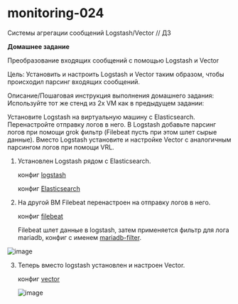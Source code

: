 # monitoring-024
Системы агрегации сообщений Logstash/Vector // ДЗ

**Домашнее задание**

Преобразование входящих сообщений с помощью Logstash и Vector

Цель:
Установить и настроить Logstash и Vector таким образом, чтобы происходил парсинг входящих сообщений.


Описание/Пошаговая инструкция выполнения домашнего задания:
Используйте тот же стенд из 2х VM как в предыдущем задании:

Установите Logstash на виртуальную машину с Elasticsearch. Перенастройте отправку логов в него. В Logstash добавьте парсинг логов при помощи grok фильтр (Filebeat пусть при этом шлет сырые данные).
Вместо Logstash установите и настройке Vector с аналогичным парсингом логов при помощи VRL.


1. Установлен Logstash рядом с Elasticsearch.

   конфиг [logstash](https://github.com/Vladimir174/monitoring-024/blob/main/logstash.yml)

   конфиг [Elasticsearch](https://github.com/Vladimir174/monitoring-024/blob/main/elasticsearch.yml)

3. На другой ВМ Filebeat перенастроен на отправку логов в него.

   конфиг [filebeat](https://github.com/Vladimir174/monitoring-024/blob/main/filebeat.yml)

   Filebeat шлет данные в logstash, затем применяется фильтр для лога mariadb, конфиг с именем [mariadb-filter](https://github.com/Vladimir174/monitoring-024/blob/main/mariadb-filter.conf). 

![image](https://github.com/user-attachments/assets/2cf73a04-c30e-44dc-9f99-7535c3f3679c)

3. Теперь вместо logstash установлен и настроен Vector.

   конфиг [vector](https://github.com/Vladimir174/monitoring-024/blob/main/vector.yaml)

   ![image](https://github.com/user-attachments/assets/e99366e7-e5b2-4fac-a641-a24e2dbbb2dc)


